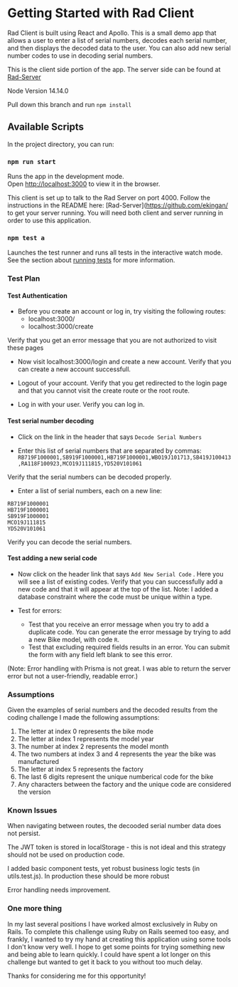 # Getting Started with Rad Client

Rad Client is built using React and Apollo. This is a small demo app that allows a user to enter a list of serial numbers, decodes each serial number, and then displays the decoded data to the user. You can also add new serial number codes to use in decoding serial numbers.

This is the client side portion of the app. The server side can be found at [Rad-Server](https://github.com/ekingan/rad-server)

Node Version 14.14.0

Pull down this branch and run `npm install`

## Available Scripts

In the project directory, you can run:

### `npm run start`

Runs the app in the development mode.\
Open [http://localhost:3000](http://localhost:3000) to view it in the browser.

This client is set up to talk to the Rad Server on port 4000. Follow the instructions in the README here:
[Rad-Server](https://github.com/ekingan/ to get your server running. You will need both client and server running in order to use this application.

### `npm test a`

Launches the test runner and runs all tests in the interactive watch mode.\
See the section about [running tests](https://facebook.github.io/create-react-app/docs/running-tests) for more information.

### Test Plan

#### Test Authentication

* Before you create an account or log in, try visiting the following routes:
  - localhost:3000/
  - localhost:3000/create

Verify that you get an error message that you are not authorized to visit these pages

* Now visit localhost:3000/login and create a new account. Verify that you can create a new account successfull.

* Logout of your account. Verify that you get redirected to the login page and that you cannot visit the create route or the root route.

* Log in with your user. Verify you can log in.

#### Test serial number decoding

* Click on the link in the header that says `Decode Serial Numbers`

* Enter this list of serial numbers that are separated by commas:
`RB719F1000001,SB919F1000001,HB719F1000001,WBO19J101713,SB419J100413,RA118F100923,MCO19J111815,YD520V101061`

Verify that the serial numbers can be decoded properly.

* Enter a list of serial numbers, each on a new line:
```
RB719F1000001
HB719F1000001
SB919F1000001
MCO19J111815
YD520V101061
```

Verify you can decode the serial numbers.

#### Test adding a new serial code
* Now click on the header link that says `Add New Serial Code` . Here you will see a list of existing codes. Verify that you can successfully add a new code and that it will appear at the top of the list. Note: I added a database constraint where the code must be unique within a type.

* Test for errors:
  - Test that you receive an error message when you try to add a duplicate code. You can generate the error message by  trying to add a new Bike model, with code `R`.
  - Test that excluding required fields results in an error. You can submit the form with any field left blank to see this error.

(Note: Error handling with Prisma is not great. I was able to return the server error but not a user-friendly, readable error.)


### Assumptions

Given the examples of serial numbers and the decoded results from the coding challenge I made the following assumptions:
1. The letter at index 0 represents the bike mode
1. The letter at index 1 represents the model year
1. The number at index 2 represents the model month
1. The two numbers at index 3 and 4 represents the year the bike was manufactured
1. The letter at index 5 represents the factory
1. The last 6 digits represent the unique numberical code for the bike
1. Any characters between the factory and the unique code are considered the version

### Known Issues

When navigating between routes, the decooded serial number data does not persist.

The JWT token is stored in localStorage - this is not ideal and this strategy should not be used on production code.

I added basic component tests, yet robust business logic tests (in utils.test.js). In production these should be more robust

Error handling needs improvement.

### One more thing
In my last several positions I have worked almost exclusively in Ruby on Rails. To complete this challenge using Ruby on Rails seemed too easy, and frankly, I wanted to try my hand at creating this application using some tools I don't know very well. I hope to get some points for trying something new and being able to learn quickly. I could have spent a lot longer on this challenge but wanted to get it back to you without too much delay.

Thanks for considering me for this opportunity!